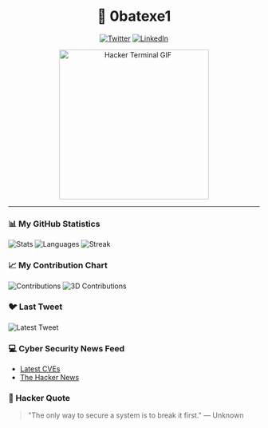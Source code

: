 <h1 align="center">👾 0batexe1</h1>
<p align="center">

</p>

<p align="center">
<a href="https://twitter.com/0batexe1"><img src="https://img.shields.io/badge/Twitter-1DA1F2?style=flat-square&logo=twitter" alt="Twitter"></a>
<a href="https://linkedin.com/in/feritbarankaya"><img src="https://img.shields.io/badge/LinkedIn-0077B5?style=flat-square&logo=linkedin" alt="LinkedIn"></a>
</p>

<p align="center">
  <img src="https://media.giphy.com/media/26uf2YTg7C4vP4QA8/giphy.gif" alt="Hacker Terminal GIF" width="300">
</p>

---


### 📊 My GitHub Statistics
![Stats](https://github-readme-stats.vercel.app/api?username=0batexe1&show_icons=true&theme=radical)
![Languages](https://github-readme-stats.vercel.app/api/top-langs/?username=0batexe1&layout=compact&theme=radical)
![Streak](https://github-readme-streak-stats.herokuapp.com/?user=0batexe1&theme=radical)

### 📈 My Contribution Chart
![Contributions](https://ghchart.rshah.org/0batexe1)
![3D Contributions](https://github-profile-3d.vercel.app/api?username=0batexe1)

### 🐦 Last Tweet
![Latest Tweet](https://github-readme-twitter.gazf.net/tweet?username=0bat.exe1)

### 💻 Cyber ​​Security News Feed
- [Latest CVEs](https://cve.mitre.org/)
- [The Hacker News](https://thehackernews.com/)

### 🧠 Hacker Quote
> "The only way to secure a system is to break it first." — Unknown


